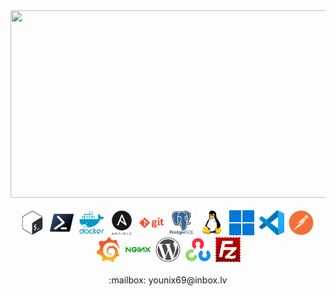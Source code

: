 <div align="center">
  <img src="https://media.giphy.com/media/dWesBcTLavkZuG35MI/giphy.gif" width="600" height="300"/>
</div>
</br>
<div align="center">
  <img src="https://github.com/devicons/devicon/blob/master/icons/bash/bash-plain.svg" title="Java" alt="Java" width="40" height="40"/>&nbsp;
  <img src="https://github.com/devicons/devicon/blob/master/icons/powershell/powershell-original.svg" title="React" alt="React" width="40" height="40"/>&nbsp;
  <img src="https://github.com/devicons/devicon/blob/master/icons/docker/docker-plain-wordmark.svg" title="Material UI" alt="Material UI" width="40" height="40"/>&nbsp;
  <img src="https://github.com/devicons/devicon/blob/master/icons/ansible/ansible-original-wordmark.svg" title="Flutter" alt="Flutter" width="40" height="40"/>&nbsp;
  <img src="https://github.com/devicons/devicon/blob/master/icons/git/git-plain-wordmark.svg" title="Redux" alt="Redux " width="40" height="40"/>&nbsp;
  <img src="https://github.com/devicons/devicon/blob/master/icons/postgresql/postgresql-original-wordmark.svg"  title="CSS3" alt="CSS" width="40" height="40"/>&nbsp;
  <img src="https://github.com/devicons/devicon/blob/master/icons/linux/linux-original.svg" title="Spring" alt="Spring" width="40" height="40"/>&nbsp;
  <img src="https://github.com/devicons/devicon/blob/master/icons/windows11/windows11-original.svg" title="HTML5" alt="HTML" width="40" height="40"/>&nbsp;
  <img src="https://github.com/devicons/devicon/blob/master/icons/vscode/vscode-original.svg" title="JavaScript" alt="JavaScript" width="40" height="40"/>&nbsp;
  <img src="https://github.com/devicons/devicon/blob/master/icons/postman/postman-original.svg" title="Firebase" alt="Firebase" width="40" height="40"/>&nbsp;
  <img src="https://github.com/devicons/devicon/blob/master/icons/grafana/grafana-original.svg" title="Gatsby"  alt="Gatsby" width="40" height="40"/>&nbsp;
  <img src="https://github.com/devicons/devicon/blob/master/icons/nginx/nginx-original.svg" title="MySQL"  alt="MySQL" width="40" height="40"/>&nbsp;
  <img src="https://github.com/devicons/devicon/blob/master/icons/wordpress/wordpress-plain.svg" title="NodeJS" alt="NodeJS" width="40" height="40"/>&nbsp;
  <img src="https://github.com/devicons/devicon/blob/master/icons/opencv/opencv-original.svg" title="AWS" alt="AWS" width="40" height="40"/>&nbsp;
  <img src="https://github.com/devicons/devicon/blob/master/icons/filezilla/filezilla-original.svg" title="Git" **alt="Git" width="40" height="40"/>
</div>
</br>
<div align="center">
:mailbox: younix69@inbox.lv
</div>
